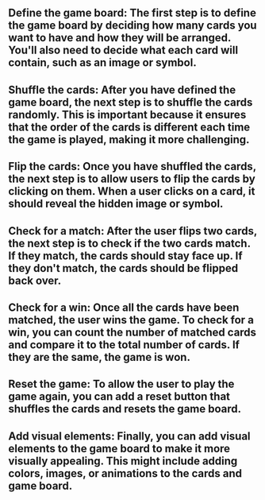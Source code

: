 ## Define the game board: The first step is to define the game board by deciding how many cards you want to have and how they will be arranged. You'll also need to decide what each card will contain, such as an image or symbol.

## Shuffle the cards: After you have defined the game board, the next step is to shuffle the cards randomly. This is important because it ensures that the order of the cards is different each time the game is played, making it more challenging.

## Flip the cards: Once you have shuffled the cards, the next step is to allow users to flip the cards by clicking on them. When a user clicks on a card, it should reveal the hidden image or symbol.

## Check for a match: After the user flips two cards, the next step is to check if the two cards match. If they match, the cards should stay face up. If they don't match, the cards should be flipped back over.

## Check for a win: Once all the cards have been matched, the user wins the game. To check for a win, you can count the number of matched cards and compare it to the total number of cards. If they are the same, the game is won.

## Reset the game: To allow the user to play the game again, you can add a reset button that shuffles the cards and resets the game board.

## Add visual elements: Finally, you can add visual elements to the game board to make it more visually appealing. This might include adding colors, images, or animations to the cards and game board.